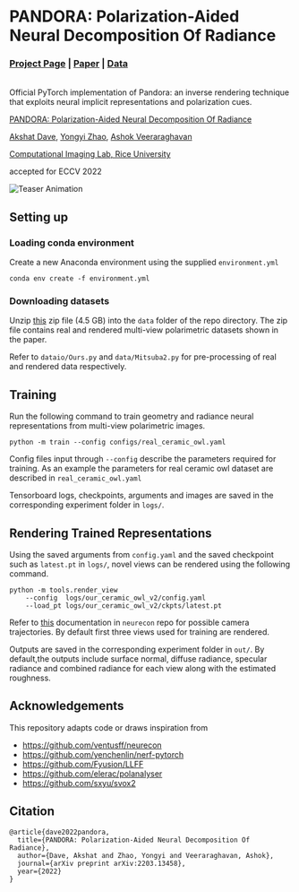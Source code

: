 # PANDORA: Polarization-Aided Neural Decomposition Of Radiance
### [Project Page](https://akshatdave.github.io/pandora) | [Paper](https://arxiv.org/abs/2203.13458) | [Data](https://drive.google.com/file/d/1FvOi_2wfSUnASHulQdBhHQcQCxOuJ8zz/view?usp=sharing)
<br>
Official PyTorch implementation of Pandora: an inverse rendering technique that exploits neural implicit representations and polarization cues. 

<br>

[PANDORA: Polarization-Aided Neural Decomposition Of Radiance](https://akshatdave.github.io/pandora)

 [Akshat Dave](https://akshadave.github.io),
 [Yongyi Zhao](https://yongyizhao.com/),
 [Ashok Veeraraghavan](https://computationalimaging.rice.edu/team/ashok-veeraraghavan/) 

 [Computational Imaging Lab, Rice University](https://computationalimaging.rice.edu)

accepted for ECCV 2022

![Teaser Animation](media/teaser_animation.gif)

## Setting up
### Loading conda environment

Create a new Anaconda environment using the supplied `environment.yml` 
```
conda env create -f environment.yml
```

### Downloading datasets

Unzip [this](https://drive.google.com/file/d/1FvOi_2wfSUnASHulQdBhHQcQCxOuJ8zz/view?usp=sharing) zip file (4.5 GB) into the `data` folder of the repo directory. The zip file contains real and rendered multi-view polarimetric datasets shown in the paper. 

Refer to `dataio/Ours.py` and `data/Mitsuba2.py` for pre-processing of real and rendered data respectively.

## Training

Run the following command to train geometry and radiance neural representations from multi-view polarimetric images.
```
python -m train --config configs/real_ceramic_owl.yaml
```
Config files input through `--config` describe the parameters required for training. As an example the parameters for real ceramic owl dataset are described in `real_ceramic_owl.yaml`

Tensorboard logs, checkpoints, arguments and images are saved in the corresponding experiment folder in `logs/`.

## Rendering Trained Representations
Using the saved arguments from `config.yaml` and the saved checkpoint such as `latest.pt` in `logs/`, novel views can be rendered using the following command.
```
python -m tools.render_view 
    --config  logs/our_ceramic_owl_v2/config.yaml
    --load_pt logs/our_ceramic_owl_v2/ckpts/latest.pt
```
Refer to [this](https://github.com/ventusff/neurecon/blob/main/docs/usage.md#evaluation-free-viewport-rendering) documentation in  `neurecon` repo for possible camera trajectories. By default first three views used for training are rendered. 

Outputs are saved in the corresponding experiment folder in `out/`. By default,the outputs include surface normal, diffuse radiance, specular radiance and combined radiance for each view along with the estimated roughness.

## Acknowledgements

This repository adapts code or draws inspiration from

- https://github.com/ventusff/neurecon
- https://github.com/yenchenlin/nerf-pytorch
- https://github.com/Fyusion/LLFF
- https://github.com/elerac/polanalyser
- https://github.com/sxyu/svox2

## Citation

```
@article{dave2022pandora,
  title={PANDORA: Polarization-Aided Neural Decomposition Of Radiance},
  author={Dave, Akshat and Zhao, Yongyi and Veeraraghavan, Ashok},
  journal={arXiv preprint arXiv:2203.13458},
  year={2022}
}
```